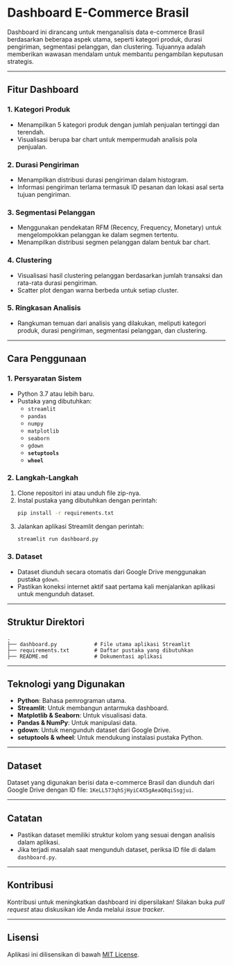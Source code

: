 # Dashboard E-Commerce Brasil  

Dashboard ini dirancang untuk menganalisis data e-commerce Brasil berdasarkan beberapa aspek utama, seperti kategori produk, durasi pengiriman, segmentasi pelanggan, dan clustering. Tujuannya adalah memberikan wawasan mendalam untuk membantu pengambilan keputusan strategis.  

---

## Fitur Dashboard  

### 1. **Kategori Produk**  
- Menampilkan 5 kategori produk dengan jumlah penjualan tertinggi dan terendah.  
- Visualisasi berupa bar chart untuk mempermudah analisis pola penjualan.  

### 2. **Durasi Pengiriman**  
- Menampilkan distribusi durasi pengiriman dalam histogram.  
- Informasi pengiriman terlama termasuk ID pesanan dan lokasi asal serta tujuan pengiriman.  

### 3. **Segmentasi Pelanggan**  
- Menggunakan pendekatan RFM (Recency, Frequency, Monetary) untuk mengelompokkan pelanggan ke dalam segmen tertentu.  
- Menampilkan distribusi segmen pelanggan dalam bentuk bar chart.  

### 4. **Clustering**  
- Visualisasi hasil clustering pelanggan berdasarkan jumlah transaksi dan rata-rata durasi pengiriman.  
- Scatter plot dengan warna berbeda untuk setiap cluster.  

### 5. **Ringkasan Analisis**  
- Rangkuman temuan dari analisis yang dilakukan, meliputi kategori produk, durasi pengiriman, segmentasi pelanggan, dan clustering.  

---

## Cara Penggunaan  

### 1. **Persyaratan Sistem**  
- Python 3.7 atau lebih baru.  
- Pustaka yang dibutuhkan:  
  - `streamlit`  
  - `pandas`  
  - `numpy`  
  - `matplotlib`  
  - `seaborn`  
  - `gdown`  
  - **`setuptools`**  
  - **`wheel`**  

### 2. **Langkah-Langkah**  
1. Clone repositori ini atau unduh file zip-nya.  
2. Instal pustaka yang dibutuhkan dengan perintah:  
   ```bash  
   pip install -r requirements.txt  
   ```  
3. Jalankan aplikasi Streamlit dengan perintah:  
   ```bash  
   streamlit run dashboard.py  
   ```  

### 3. **Dataset**  
- Dataset diunduh secara otomatis dari Google Drive menggunakan pustaka `gdown`.  
- Pastikan koneksi internet aktif saat pertama kali menjalankan aplikasi untuk mengunduh dataset.  

---

## Struktur Direktori  

```plaintext  
.  
├── dashboard.py            # File utama aplikasi Streamlit  
├── requirements.txt        # Daftar pustaka yang dibutuhkan  
├── README.md               # Dokumentasi aplikasi  
```  

---

## Teknologi yang Digunakan  

- **Python**: Bahasa pemrograman utama.  
- **Streamlit**: Untuk membangun antarmuka dashboard.  
- **Matplotlib & Seaborn**: Untuk visualisasi data.  
- **Pandas & NumPy**: Untuk manipulasi data.  
- **gdown**: Untuk mengunduh dataset dari Google Drive.  
- **setuptools & wheel**: Untuk mendukung instalasi pustaka Python.  

---

## Dataset  

Dataset yang digunakan berisi data e-commerce Brasil dan diunduh dari Google Drive dengan ID file: `1KeLL573qhSjHyiC4X5gAeaQ8qiSsgjui`.  

---

## Catatan  

- Pastikan dataset memiliki struktur kolom yang sesuai dengan analisis dalam aplikasi.  
- Jika terjadi masalah saat mengunduh dataset, periksa ID file di dalam `dashboard.py`.  

---

## Kontribusi  

Kontribusi untuk meningkatkan dashboard ini dipersilakan! Silakan buka _pull request_ atau diskusikan ide Anda melalui _issue tracker_.  

---

## Lisensi  

Aplikasi ini dilisensikan di bawah [MIT License](LICENSE).  
